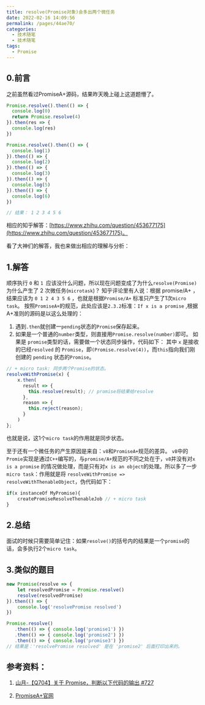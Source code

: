 ```yaml
---
title: resolve(Promise对象)会多出两个微任务
date: 2022-02-16 14:09:56
permalink: /pages/44ae70/
categories:
  - 技术随笔
  - 技术随笔
tags:
  - Promise
---
```

## 0.前言

之前虽然看过PromiseA+源码，结果昨天晚上碰上这道题懵了。

```javascript
Promise.resolve().then(() => {
  console.log(0)
  return Promise.resolve(4)
}).then(res => {
  console.log(res)
})

Promise.resolve().then(() => {
  console.log(1)
}).then(() => {
  console.log(2)
}).then(() => {
  console.log(3)
}).then(() => {
  console.log(5)
}).then(() => {
  console.log(6)
})

// 结果： 1 2 3 4 5 6
```

相应的知乎解答：[https://www.zhihu.com/question/453677175](https://www.zhihu.com/question/453677175)。

看了大神们的解答，我也来做出相应的理解与分析：



## 1.解答

顺序执行 `0` 和 `1 `应该没什么问题，所以现在问题变成了为什么`resolve(Promise)` 为什么产生了 2 次微任务(`microtask`)？
知乎评论里有人说：根据 promise/A+ ，结果应该为 `0 1 2 4 3 5 6` ，也就是根据`Promise/A+` 标准只产生了1次`micro task`。
按照`PromiseA+`的规范，此处应该是`2.3.2`标准：`If x is a promise` ,根据A+准则的源码是以这么处理的：

1. 遇到`.then`就创建一`pending`状态的`Promise`保存起来。
2. 如果是一个普通的`number`类型，则直接用`Promise.resolve(number)`即可。
   如果是 `promise`类型的话，需要做一个状态同步操作，代码如下：
   其中 `x` 是接收的已经`resolved` 的 `Promise`，即`(Promise.resolve(4))`，而`this`指向我们刚创建的 `pending` 状态的`Promise`。

```javascript
// + micro task: 同步两个Promise的状态。
resolveWithPromise(x) {
    x.then(
      result => {
        this.resolve(result); // promise将结果给resolve
      },
      reason => {
        this.reject(reason);
      }
    )
};
```

也就是说，这1个`micro task`的作用就是同步状态。

至于还有一个微任务的产生原因是来自：`v8`和`PromiseA+`规范的差异。
`v8`中的`Promie`实现是通过`C++`编写的，与`promise/A+`规范的不同之处在于，`v8`并没有对`x is a promise` 的情况做处理，而是只有对`x is an object`的处理。所以多了一步`micro task`：作用就是将 `resolveWithPromise => resolveWithThenableObject`，伪代码如下：

```javascript
if(x instanceOf MyPromise){
    createPromiseResolveThenableJob // + micro task
}
```



## 2.总结

面试的时候只需要简单记住：如果`resolve()`的括号内的结果是一个`promise`的话，会多执行2个`micro task`。



## 3.类似的题目

```javascript
new Promise(resolve => {
    let resolvedPromise = Promise.resolve()
    resolve(resolvedPromise)
}).then(() => {
    console.log('resolvePromise resolved')
})

Promise.resolve()
   .then(() => { console.log('promise1') })
   .then(() => { console.log('promise2') })
   .then(() => { console.log('promise3') })
// 结果是：'resolvePromise resolved' 是在 'promise2' 后面打印出来的。
```



## 参考资料：

1. [山月-【Q704】关于 Promise，判断以下代码的输出 #727](https://github.com/shfshanyue/Daily-Question/issues/727)

2. [PromiseA+官网](https://promisesaplus.com/)